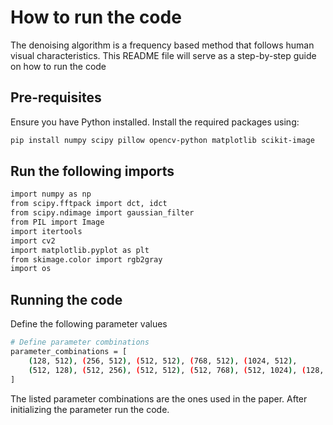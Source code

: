 # How to run the code
The denoising algorithm is a frequency based method that follows human visual characteristics. This README file will serve as a step-by-step guide on how to run the code 
## Pre-requisites
Ensure you have Python installed. Install the required packages using:

```sh
pip install numpy scipy pillow opencv-python matplotlib scikit-image

```
## Run the following imports

``` sh
import numpy as np
from scipy.fftpack import dct, idct
from scipy.ndimage import gaussian_filter
from PIL import Image
import itertools
import cv2
import matplotlib.pyplot as plt
from skimage.color import rgb2gray
import os
```
## Running the code
Define the following parameter values 
``` sh
# Define parameter combinations
parameter_combinations = [
    (128, 512), (256, 512), (512, 512), (768, 512), (1024, 512), 
    (512, 128), (512, 256), (512, 512), (512, 768), (512, 1024), (128, 1024), (256, 1024)
]
```
The listed parameter combinations are the ones used in the paper. After initializing the parameter run the code.
